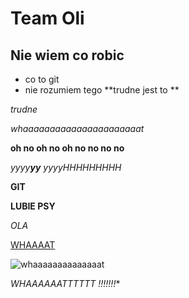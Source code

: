 # Team Oli
## Nie wiem co robic




* co to git
* nie rozumiem tego
**trudne jest to **

*trudne*

*whaaaaaaaaaaaaaaaaaaaaaat*


**oh no oh no oh no  no   no   no**

_yyyy**yy** yyyy_*HHHHHHHHH*

**GIT**

**LUBIE PSY**

_OLA_

[WHAAAAT](https://www.youtube.com/watch?v=k1KmxnzBjfY)

 ![whaaaaaaaaaaaaaat](https://img-ovh-cloud.zszywka.pl/0/0471/2475-33.jpg)

 *WHAAAAAATTTTTT !!!!!!!**
